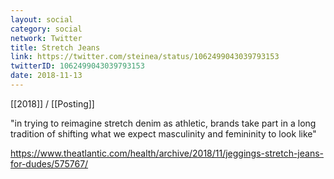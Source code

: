 ```yaml
---
layout: social
category: social
network: Twitter
title: Stretch Jeans
link: https://twitter.com/steinea/status/1062499043039793153
twitterID: 1062499043039793153
date: 2018-11-13
---
```


[[2018]] / [[Posting]]

"in trying to reimagine stretch denim as athletic, brands take part in a long tradition of shifting what we expect masculinity and femininity to look like"

<https://www.theatlantic.com/health/archive/2018/11/jeggings-stretch-jeans-for-dudes/575767/>
